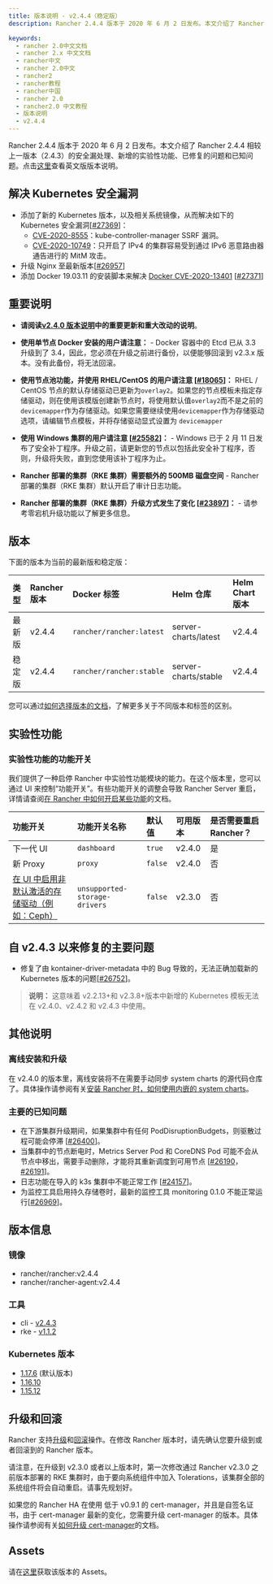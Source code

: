 ```yaml
---
title: 版本说明 - v2.4.4（稳定版）
description: Rancher 2.4.4 版本于 2020 年 6 月 2 日发布。本文介绍了 Rancher 2.4.4 相较上一版本（2.4.3）的安全漏洞处理、新增的实验性功能、已修复的问题和已知问题。

keywords:
  - rancher 2.0中文文档
  - rancher 2.x 中文文档
  - rancher中文
  - rancher 2.0中文
  - rancher2
  - rancher教程
  - rancher中国
  - rancher 2.0
  - rancher2.0 中文教程
  - 版本说明
  - v2.4.4
---
```


Rancher 2.4.4 版本于 2020 年 6 月 2 日发布。本文介绍了 Rancher 2.4.4 相较上一版本（2.4.3）的安全漏处理、新增的实验性功能、已修复的问题和已知问题。点击[这里](https://github.com/rancher/rancher/releases/tag/v2.4.4)查看英文版版本说明。

## 解决 Kubernetes 安全漏洞

- 添加了新的 Kubernetes 版本，以及相关系统镜像，从而解决如下的 Kubernetes 安全漏洞[[#27369](https://github.com/rancher/rancher/issues/27369)]：
  - [CVE-2020-8555](https://groups.google.com/forum/#!msg/kubernetes-announce/BGG-uvklk7Y/Rt-IiUHbAgAJ)：kube-controller-manager SSRF 漏洞。
  - [CVE-2020-10749](https://groups.google.com/forum/#!msg/kubernetes-announce/wGuDMGdnW9M/BL0yqFzbAgAJ)：只开启了 IPv4 的集群容易受到通过 IPv6 恶意路由器通告进行的 MitM 攻击。
- 升级 Nginx 至最新版本[[#26957](https://github.com/rancher/rancher/issues/26957)]
- 添加 Docker 19.03.11 的安装脚本来解决 [Docker CVE-2020-13401](https://cve.mitre.org/cgi-bin/cvename.cgi?name=CVE-2020-13401) [[#27371](https://github.com/rancher/rancher/issues/27371)]

## 重要说明

- **请阅读[v2.4.0 版本说明](/docs/releases/v2.4.0/)中的重要更新和重大改动的说明**。

- **使用单节点 Docker 安装的用户请注意：** - Docker 容器中的 Etcd 已从 3.3 升级到了 3.4，因此，您必须在升级之前进行备份，以便能够回滚到 v2.3.x 版本。没有此备份，将无法回滚。

- **使用节点池功能，并使用 RHEL/CentOS 的用户请注意 [[#18065](https://github.com/rancher/rancher/issues/18065)]：** RHEL / CentOS 节点的默认存储驱动已更新为`overlay2`。如果您的节点模板未指定存储驱动，则在使用该模版创建新节点时，将使用默认值`overlay2`而不是之前的`devicemapper`作为存储驱动。如果您需要继续使用`devicemapper`作为存储驱动选项，请编辑节点模板，并将存储驱动显式设置为 `devicemapper`

- **使用 Windows 集群的用户请注意 [[#25582](https://github.com/rancher/rancher/issues/25582)]：** - Windows 已于 2 月 11 日发布了安全补丁程序。升级之前，请更新您的节点以包括此安全补丁程序，否则，升级将失败，直到您使用该补丁程序为止。

- **Rancher 部署的集群（RKE 集群）需要额外的 500MB 磁盘空间** - Rancher 部署的集群（RKE 集群）默认开启了审计日志功能。

- **Rancher 部署的集群（RKE 集群）升级方式发生了变化 [[#23897](https://github.com/rancher/rancher/issues/23897)]：** - 请参考零宕机升级功能以了解更多信息。

## 版本

下面的版本为当前的最新版和稳定版：

| 类型   | Rancher 版本 | Docker 标签              | Helm 仓库            | Helm Chart 版本 |
| :----- | :----------- | :----------------------- | :------------------- | :-------------- |
| 最新版 | v2.4.4       | `rancher/rancher:latest` | server-charts/latest | v2.4.4          |
| 稳定版 | v2.4.4       | `rancher/rancher:stable` | server-charts/stable | v2.4.4          |

您可以通过[如何选择版本的文档](/docs/installation/options/server-tags/_index)，了解更多关于不同版本和标签的区别。

## 实验性功能

### 实验性功能的功能开关

我们提供了一种启停 Rancher 中实验性功能模块的能力。在这个版本里，您可以通过 UI 来控制“功能开关”。有些功能开关的调整会导致 Rancher Server 重启，详情请查阅[在 Rancher 中如何开启某些功能](/docs/installation/options/feature-flags/_index)的文档。

| 功能开关                                                                                                                             | 功能开关名称                  | 默认值  | 可用版本 | 是否需要重启 Rancher？ |
| :----------------------------------------------------------------------------------------------------------------------------------- | :---------------------------- | :------ | :------- | :--------------------- |
| 下一代 UI                                                                                                                            | `dashboard`                   | `true`  | v2.4.0   | 是                     |
| 新 Proxy                                                                                                                             | `proxy`                       | `false` | v2.4.0   | 否                     |
| [在 UI 中启用非默认激活的存储驱动（例如：Ceph）](/docs/installation/options/feature-flags/enable-not-default-storage-drivers/_index) | `unsupported-storage-drivers` | `false` | v2.3.0   | 否                     |

## 自 v2.4.3 以来修复的主要问题

- 修复了由 kontainer-driver-metadata 中的 Bug 导致的，无法正确加载新的 Kubernetes 版本的问题[[#26752](https://github.com/rancher/rancher/issues/26752)]。

> **说明：** 这意味着 v2.2.13+和 v2.3.8+版本中新增的 Kubernetes 模板无法在 v2.4.0、v2.4.2 和 v2.4.3 中使用。

## 其他说明

### 离线安装和升级

在 v2.4.0 的版本里，离线安装将不在需要手动同步 system charts 的源代码仓库了。具体操作请参阅有关[安装 Rancher 时，如何使用内嵌的 system charts](/docs/installation/other-installation-methods/air-gap/install-rancher/_index)。

### 主要的已知问题

- 在下游集群升级期间，如果集群中有任何 PodDisruptionBudgets，则驱散过程可能会停滞 [[#26400](https://github.com/rancher/rancher/issues/26400)]。
- 当集群中的节点断电时，Metrics Server Pod 和 CoreDNS Pod 可能不会从节点中移出，需要手动删除，才能将其重新调度到可用节点 [[#26190](https://github.com/rancher/rancher/issues/26190)，[#26191](https://github.com/rancher/rancher/issues/26190)]。
- 日志功能在导入的 k3s 集群中不能正常工作 [[#24157](https://github.com/rancher/rancher/issues/24157)]。
- 为监控工具启用持久存储卷时，最新的监控工具 monitoring 0.1.0 不能正常运行[[#26969](https://github.com/rancher/rancher/issues/26969)]。

## 版本信息

### 镜像

- rancher/rancher:v2.4.4
- rancher/rancher-agent:v2.4.4

### 工具

- cli - [v2.4.3](https://github.com/rancher/cli/releases/tag/v2.4.3)
- rke - [v1.1.2](https://github.com/rancher/rke/releases/tag/v1.1.2)

### Kubernetes 版本

- [1.17.6](https://github.com/rancher/hyperkube/releases/tag/v1.17.6-rancher2) (默认版本)
- [1.16.10](https://github.com/rancher/hyperkube/releases/tag/v1.16.10-rancher2)
- [1.15.12](https://github.com/rancher/hyperkube/releases/tag/v1.15.12-rancher2)

## 升级和回滚

Rancher 支持[升级](/docs/upgrades/_index)和[回滚](/docs/upgrades/rollbacks/_index)操作。在修改 Rancher 版本时，请先确认您要升级到或者回滚到的 Rancher 版本。

请注意，在升级到 v2.3.0 或者以上版本时，第一次修改通过 Rancher v2.3.0 之前版本部署的 RKE 集群时，由于要向系统组件中加入 Tolerations，该集群全部的系统组件将会自动重启。请事先规划好。

如果您的 Rancher HA 在使用 低于 v0.9.1 的 cert-manager，并且是自签名证书，由于 cert-manager 最新的变化，您需要升级 cert-manager 的版本。具体操作请参阅有关[如何升级 cert-manager](/docs/installation/options/upgrading-cert-manager/_index)的文档。

## Assets

请在[这里](https://github.com/rancher/rancher/releases/tag/v2.4.4)获取该版本的 Assets。
